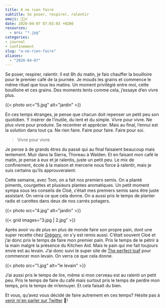 ```yaml
---
title: A ne rien faire
subtitle: Se poser, respirer, ralentir
emoji: 🧘🏻‍♂️
date: 2020-04-07 07:03:03 +0200
resources:
  - src: "*.jpg"
categories:
- journal
- confinement
slug: "a-ne-rien-faire"
aliases:
  - "2020-04-07"
---
```


Se poser, respirer, ralentir. Il est 8h du matin, je fais chauffer la bouilloire pour le premier café de la journée. Je mouds les grains et commence le même rituel que tous les matins. Un moment privilégié entre moi, cette bouilloire et ces grains. Des moments lents comme cela, j’essaye d’en vivre plus.

{{< photo src="5.jpg" alt="jardin" >}}

En ces temps étranges, je pense que chacun doit repenser un petit peu son quotidien. Y insérer de l’inutile, du lent et du simple. Vivre pour vivre. Ne plus vivre pour produire. Se recentrer et apprécier. Mais au final, l’ennui est la solution dans tout ça. Ne rien faire. Faire pour faire. Faire pour soi.

> Vivre pour vivre

Je pense à de grands êtres du passé qui au final faisaient beaucoup mais lentement. Muir dans la Sierra, Thoreau à Walden. Et en faisant mon café le matin, je pense à eux et je ralentis, juste un petit peu. Le mix de confinement, école à la maison et mercerie nous force à ralentir, mais je suis certains qu’ils approuveraient.

Cette semaine, avec Tom, on a fait nos premiers semis. On a planté piments, courgettes et plusieurs plantes aromatiques. Un petit moment sympa sous les conseils de Cloé, c’était mes premiers semis sans être juste assistant. On verra ce que cela donne. On a aussi pris le temps de planter radis et carottes dans deux de nos carrés potagers.

{{< photo src="4.jpg" alt="jardin" >}}

{{< grid images="3.jpg | 2.jpg" >}}

Après avoir vu de plus en plus de monde faire son propre pain, dont une super recette chez [Grégory](https://gregorymignard.com/microposts/2020-03-28/), on s’y est remis aussi. C’était souvent Cloé et j’ai donc pris le temps de faire mon premier pain. Pris le temps de le pétrir à la main malgré la présence du Kitchen Aid. Mais le pain qui me fait toujours envie est au levain. J’ai donc suivi le super site de [The perfect loaf](http://theperfectloaf.com) pour commencer mon levain. On verra ce que cela donne.

{{< photo src="1.jpg" alt="le levain" >}}

J’ai aussi pris le temps de lire, même si mon cerveau est au ralenti un petit peu. Pris le temps de faire du café mais surtout pris le temps de perdre mon temps, pris le temps de m’ennuyer. Et cela faisait du bien.

Et vous, qu’avez vous décidé de faire autrement en ces temps? Hésite pas à [venir m'en parler sur Twitter](https://twitter.com/bonjouryannick) 🐥!
